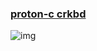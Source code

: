 ### [proton-c crkbd](https://github.com/waffle87/waffle_corne)
![img](https://i.imgur.com/ob8D0hY.jpeg)
